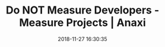 ---
date: 2018-11-27 16:30:35
link:
  source: pocket
  source_url: https://getpocket.com
  text: Do NOT Measure Developers - Measure Projects | Anaxi
  url: https://anaxi.com/blog/2018/11/25/do-not-measure-developers-measure-projects/
slug: do-not-measure-developers-measure-projects-anaxi
source: pocket
syndicated:
- type: twitter
  url: https://twitter.com/roytang/statuses/1067455932211372034/
tags:
- broken-link
title: Do NOT Measure Developers - Measure Projects | Anaxi
---